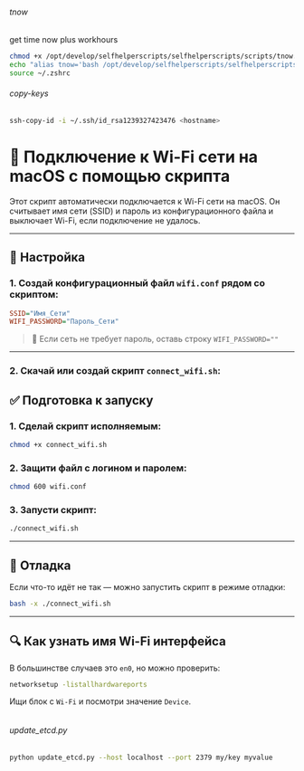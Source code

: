 ###### tnow

get time now plus workhours

```bash
chmod +x /opt/develop/selfhelperscripts/selfhelperscripts/scripts/tnow.sh
echo "alias tnow='bash /opt/develop/selfhelperscripts/selfhelperscripts/scripts/tnow.sh'" >> ~/.zshrc
source ~/.zshrc

```

###### copy-keys

```bash
ssh-copy-id -i ~/.ssh/id_rsa1239327423476 <hostname>
```

# 📡 Подключение к Wi-Fi сети на macOS с помощью скрипта

Этот скрипт автоматически подключается к Wi-Fi сети на macOS. Он считывает имя сети (SSID) и пароль из конфигурационного файла и выключает Wi-Fi, если подключение не удалось.

---

## 🔧 Настройка

### 1. Создай конфигурационный файл `wifi.conf` рядом со скриптом:

```ini
SSID="Имя_Сети"
WIFI_PASSWORD="Пароль_Сети"
`````

> 📌 Если сеть не требует пароль, оставь строку `WIFI_PASSWORD=""`

---

### 2. Скачай или создай скрипт `connect_wifi.sh`:

## ✅ Подготовка к запуску

### 1. Сделай скрипт исполняемым:

```bash
chmod +x connect_wifi.sh
`````

### 2. Защити файл с логином и паролем:

```bash
chmod 600 wifi.conf
`````

### 3. Запусти скрипт:

```bash
./connect_wifi.sh
`````

---

## 🐞 Отладка

Если что-то идёт не так — можно запустить скрипт в режиме отладки:

```bash
bash -x ./connect_wifi.sh
`````

---

## 🔍 Как узнать имя Wi-Fi интерфейса

В большинстве случаев это `en0`, но можно проверить:

```bash
networksetup -listallhardwareports
`````

Ищи блок с `Wi-Fi` и посмотри значение `Device`.
````
````

###### update_etcd.py

```bash
python update_etcd.py --host localhost --port 2379 my/key myvalue
```
